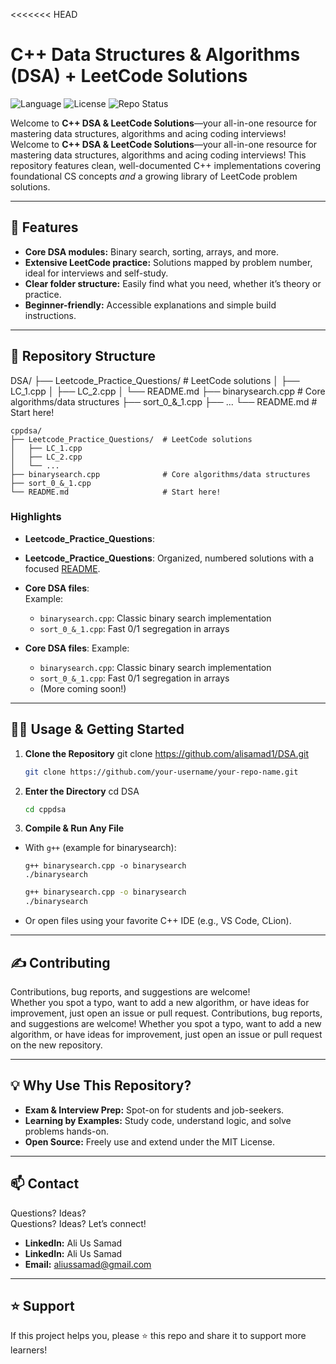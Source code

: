 <<<<<<< HEAD
# C++ Data Structures & Algorithms (DSA) + LeetCode Solutions

![Language](https://img.shields.io/badge/Language-C%2B%2B-blue.svg)
![License](https://img.shields.io/badge/License-MIT-green.svg)
![Repo Status](https://img.shields.io/badge/Status-Active-brightgreen.svg)

Welcome to **C++ DSA & LeetCode Solutions**—your all-in-one resource for mastering data structures, algorithms and acing coding interviews!  
Welcome to **C++ DSA & LeetCode Solutions**—your all-in-one resource for mastering data structures, algorithms and acing coding interviews!
This repository features clean, well-documented C++ implementations covering foundational CS concepts *and* a growing library of LeetCode problem solutions.

---

## 🚩 Features

- **Core DSA modules:** Binary search, sorting, arrays, and more.
- **Extensive LeetCode practice:** Solutions mapped by problem number, ideal for interviews and self-study.
- **Clear folder structure:** Easily find what you need, whether it’s theory or practice.
- **Beginner-friendly:** Accessible explanations and simple build instructions.

---

## 📁 Repository Structure

DSA/
├── Leetcode_Practice_Questions/ # LeetCode solutions
│ ├── LC_1.cpp
│ ├── LC_2.cpp
│ └── README.md
├── binarysearch.cpp # Core algorithms/data structures
├── sort_0_&_1.cpp
├── ...
└── README.md # Start here!

```
cppdsa/
├── Leetcode_Practice_Questions/  # LeetCode solutions
│   ├── LC_1.cpp
│   ├── LC_2.cpp
│   └── ...
├── binarysearch.cpp              # Core algorithms/data structures
├── sort_0_&_1.cpp
└── README.md                     # Start here!
```

### Highlights

- **Leetcode_Practice_Questions**:  
- **Leetcode_Practice_Questions**:
  Organized, numbered solutions with a focused [README](./Leetcode_Practice_Questions/README.md).

- **Core DSA files**:  
  Example:  
  - `binarysearch.cpp`: Classic binary search implementation  
  - `sort_0_&_1.cpp`: Fast 0/1 segregation in arrays  
- **Core DSA files**:
  Example:
  - `binarysearch.cpp`: Classic binary search implementation
  - `sort_0_&_1.cpp`: Fast 0/1 segregation in arrays
  - (More coming soon!)

---

## 🧑‍💻 Usage & Getting Started

1. **Clone the Repository**
git clone https://github.com/alisamad1/DSA.git
   ```bash
   git clone https://github.com/your-username/your-repo-name.git
   ```
2. **Enter the Directory**
cd DSA
   ```bash
   cd cppdsa
   ```
3. **Compile & Run Any File**
- With `g++` (example for binarysearch):
  ```
  g++ binarysearch.cpp -o binarysearch
  ./binarysearch
  ```
   ```bash
   g++ binarysearch.cpp -o binarysearch
   ./binarysearch
   ```
- Or open files using your favorite C++ IDE (e.g., VS Code, CLion).

---

## ✍️ Contributing

Contributions, bug reports, and suggestions are welcome!  
Whether you spot a typo, want to add a new algorithm, or have ideas for improvement, just open an issue or pull request.
Contributions, bug reports, and suggestions are welcome!
Whether you spot a typo, want to add a new algorithm, or have ideas for improvement, just open an issue or pull request on the new repository.

---

## 💡 Why Use This Repository?

- **Exam & Interview Prep:** Spot-on for students and job-seekers.
- **Learning by Examples:** Study code, understand logic, and solve problems hands-on.
- **Open Source:** Freely use and extend under the MIT License.

---

## 📫 Contact

Questions? Ideas?  
Questions? Ideas?
Let’s connect!

- **LinkedIn:** Ali Us Samad  
- **LinkedIn:** Ali Us Samad
- **Email:** aliussamad@gmail.com

---

## ⭐ Support

If this project helps you, please ⭐️ this repo and share it to support more learners!
